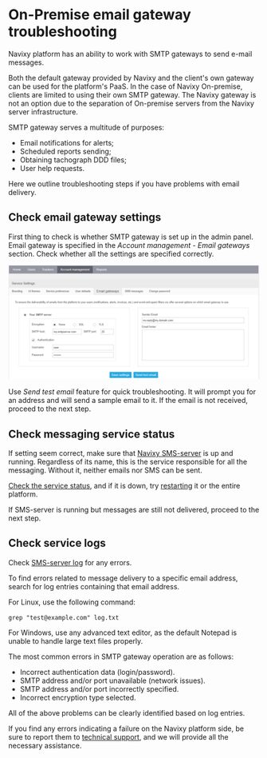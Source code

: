 # On-Premise email gateway troubleshooting

Navixy platform has an ability to work with SMTP gateways to send e-mail messages.

Both the default gateway provided by Navixy and the client's own gateway can be used for the platform's PaaS. In the case of Navixy On-premise, clients are limited to using their own SMTP gateway. The Navixy gateway is not an option due to the separation of On-premise servers from the Navixy server infrastructure.

SMTP gateway serves a multitude of purposes:

* Email notifications for alerts;
* Scheduled reports sending;
* Obtaining tachograph DDD files;
* User help requests.

Here we outline troubleshooting steps if you have problems with email delivery.

## Check email gateway settings

First thing to check is whether SMTP gateway is set up in the admin panel.\
Email gateway is specified in the _Account management - Email gateways_ section. Check whether all the settings are specified correctly.

![](../../on-premise/on-premise/troubleshooting/attachments/image-20230823-110110.png)

Use _Send test email_ feature for quick troubleshooting. It will prompt you for an address and will send a sample email to it. If the email is not received, proceed to the next step.

## Check messaging service status

If setting seem correct, make sure that [Navixy SMS-server](system-components.md#navixy-sms-server) is up and running. Regardless of its name, this is the service responsible for all the messaging. Without it, neither emails nor SMS can be sent.

[Check the service status](checking-service-statuses.md), and if it is down, try [restarting](../maintenance/restarting-instance.md) it or the entire platform.

If SMS-server is running but messages are still not delivered, proceed to the next step.

## Check service logs

Check [SMS-server log](system-components.md) for any errors.

To find errors related to message delivery to a specific email address, search for log entries containing that email address.

For Linux, use the following command:

```
grep "test@example.com" log.txt
```

For Windows, use any advanced text editor, as the default Notepad is unable to handle large text files properly.

The most common errors in SMTP gateway operation are as follows:

* Incorrect authentication data (login/password).
* SMTP address and/or port unavailable (network issues).
* SMTP address and/or port incorrectly specified.
* Incorrect encryption type selected.

All of the above problems can be clearly identified based on log entries.

If you find any errors indicating a failure on the Navixy platform side, be sure to report them to [technical support](mailto:support@navixy.com), and we will provide all the necessary assistance.
